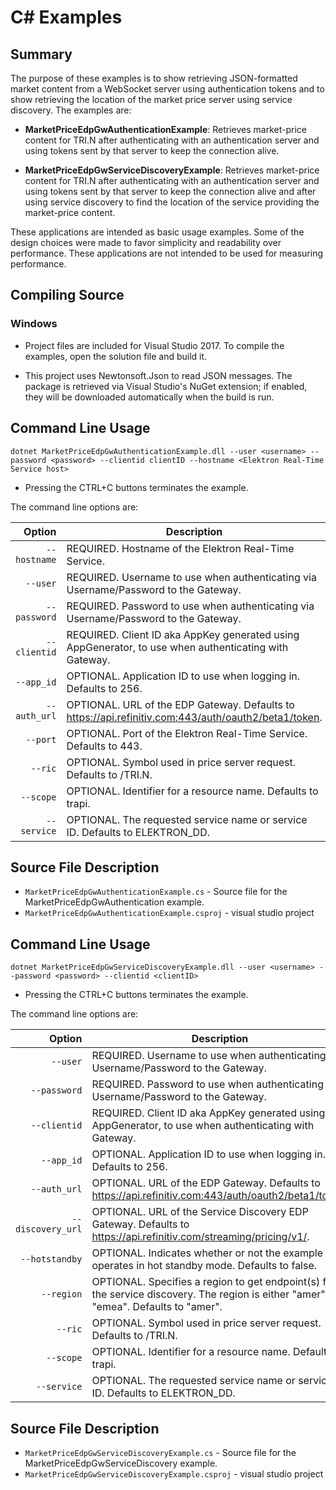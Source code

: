 # C# Examples
## Summary

The purpose of these examples is to show retrieving JSON-formatted market content
from a WebSocket server using authentication tokens and to show retrieving the location
of the market price server using service discovery. The examples are:

* __MarketPriceEdpGwAuthenticationExample__: Retrieves market-price content for TRI.N after
  authenticating with an authentication server and using tokens sent by that server to keep
  the connection alive.

* __MarketPriceEdpGwServiceDiscoveryExample__: Retrieves market-price content for TRI.N after
  authenticating with an authentication server and using tokens sent by that server to keep
  the connection alive and after using service discovery to find the location of the service
  providing the market-price content.

These applications are intended as basic usage examples. Some of the design choices
were made to favor simplicity and readability over performance. These applications
are not intended to be used for measuring performance.

## Compiling Source
### Windows
- Project files are included for Visual Studio 2017. To compile the examples, open the solution
file and build it.

- This project uses Newtonsoft.Json to read JSON messages. The package is retrieved via Visual
Studio's NuGet extension; if enabled, they will be downloaded automatically when the build is run.

## Command Line Usage
```dotnet MarketPriceEdpGwAuthenticationExample.dll --user <username> --password <password> --clientid clientID --hostname <Elektron Real-Time Service host>```
  - Pressing the CTRL+C buttons terminates the example.

The command line options are:

Option            |Description|
-----------------:|-----------|
`--hostname`      | REQUIRED. Hostname of the Elektron Real-Time Service.
`--user`          | REQUIRED. Username to use when authenticating via Username/Password to the Gateway.
`--password`      | REQUIRED. Password to use when authenticating via Username/Password to the Gateway.
`--clientid`      | REQUIRED. Client ID aka AppKey generated using AppGenerator, to use when authenticating with Gateway.
`--app_id`        | OPTIONAL. Application ID to use when logging in. Defaults to 256.
`--auth_url`      | OPTIONAL. URL of the EDP Gateway. Defaults to https://api.refinitiv.com:443/auth/oauth2/beta1/token.
`--port`          | OPTIONAL. Port of the Elektron Real-Time Service. Defaults to 443.
`--ric`           | OPTIONAL. Symbol used in price server request. Defaults to /TRI.N.
`--scope`         | OPTIONAL. Identifier for a resource name. Defaults to trapi.
`--service`       | OPTIONAL. The requested service name or service ID. Defaults to ELEKTRON_DD.

## Source File Description
* `MarketPriceEdpGwAuthenticationExample.cs` - Source file for the MarketPriceEdpGwAuthentication example.
* `MarketPriceEdpGwAuthenticationExample.csproj` - visual studio project

## Command Line Usage
```dotnet MarketPriceEdpGwServiceDiscoveryExample.dll --user <username> --password <password> --clientid <clientID>```
  - Pressing the CTRL+C buttons terminates the example.

The command line options are:

Option            |Description|
-----------------:|-----------|
`--user`          | REQUIRED. Username to use when authenticating via Username/Password to the Gateway.
`--password`      | REQUIRED. Password to use when authenticating via Username/Password to the Gateway.
`--clientid`      | REQUIRED. Client ID aka AppKey generated using AppGenerator, to use when authenticating with Gateway.
`--app_id`        | OPTIONAL. Application ID to use when logging in. Defaults to 256.
`--auth_url`      | OPTIONAL. URL of the EDP Gateway. Defaults to https://api.refinitiv.com:443/auth/oauth2/beta1/token.
`--discovery_url` | OPTIONAL. URL of the Service Discovery EDP Gateway. Defaults to https://api.refinitiv.com/streaming/pricing/v1/.
`--hotstandby`    | OPTIONAL. Indicates whether or not the example operates in hot standby mode. Defaults to false.
`--region`        | OPTIONAL. Specifies a region to get endpoint(s) from the service discovery. The region is either "amer" or "emea". Defaults to "amer".
`--ric`           | OPTIONAL. Symbol used in price server request. Defaults to /TRI.N.
`--scope`         | OPTIONAL. Identifier for a resource name. Defaults to trapi.
`--service`       | OPTIONAL. The requested service name or service ID. Defaults to ELEKTRON_DD.

## Source File Description
* `MarketPriceEdpGwServiceDiscoveryExample.cs` - Source file for the MarketPriceEdpGwServiceDiscovery example.
* `MarketPriceEdpGwServiceDiscoveryExample.csproj` - visual studio project
